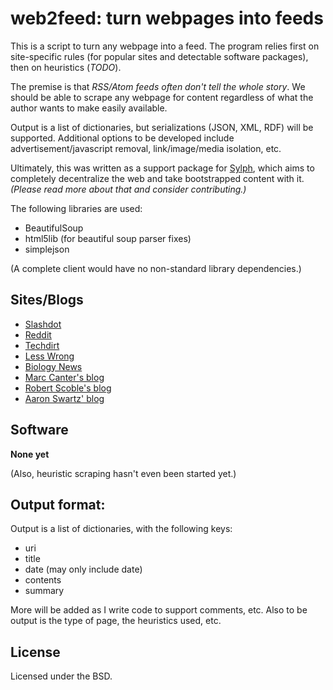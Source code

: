 web2feed: turn webpages into feeds
==================================
This is a script to turn any webpage into a feed. The program relies first on
site-specific rules (for popular sites and detectable software packages), then
on heuristics (_TODO_).

The premise is that _RSS/Atom feeds often don't tell the whole story_. We
should be able to scrape any webpage for content regardless of what the
author wants to make easily available.

Output is a list of dictionaries, but serializations (JSON, XML, RDF) will be
supported. Additional options to be developed include advertisement/javascript
removal, link/image/media isolation, etc.

Ultimately, this was written as a support package for 
[Sylph](http://github.com/echelon/sylph), which aims to completely decentralize
the web and take bootstrapped content with it. _(Please read more about that 
and consider contributing.)_

The following libraries are used:

* BeautifulSoup
* html5lib (for beautiful soup parser fixes)
* simplejson

(A complete client would have no non-standard library dependencies.)

Sites/Blogs
-----

* [Slashdot](http://slashdot.org)
* [Reddit](http://reddit.com)
* [Techdirt](http://techdirt.com)
* [Less Wrong](http://lesswrong.com)
* [Biology News](http://www.biologynews.net)
* [Marc Canter's blog](http://blog.broadbandmechanics.com)
* [Robert Scoble's blog](http://scobleizer.com)
* [Aaron Swartz' blog](http://www.aaronsw.com/weblog/)

Software
--------

**None yet**

(Also, heuristic scraping hasn't even been started yet.)

Output format:
--------------

Output is a list of dictionaries, with the following keys:

* uri
* title
* date (may only include date)
* contents
* summary

More will be added as I write code to support comments, etc. Also to be output is the type of page, the heuristics used, etc.

License
-------
Licensed under the BSD.


